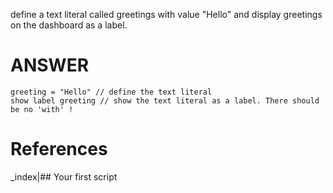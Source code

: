 define a text literal called greetings with value "Hello" and display greetings on the dashboard as a label.  

# ANSWER

```envision
greeting = "Hello" // define the text literal
show label greeting // show the text literal as a label. There should be no 'with' !
```

# References

_index|## Your first script
